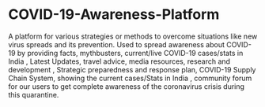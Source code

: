 # COVID-19-Awareness-Platform
A platform for various strategies or methods to overcome situations like new virus spreads and its prevention.
Used to spread awareness about COVID-19 by providing facts, mythbusters, current/live COVID-19 cases/stats in India , Latest Updates, travel advice, media resources, research and development , Strategic preparedness and response plan, COVID-19 Supply Chain System, showing the current cases/Stats in India , community forum for our users to get complete awareness of the coronavirus crisis during this quarantine. 
